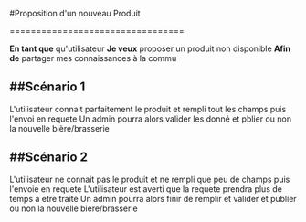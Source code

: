 #Proposition d'un nouveau Produit

=================================

**En tant que** qu'utilisateur
**Je veux** proposer un produit non disponible
**Afin de** partager mes connaissances à la commu

##Scénario 1
---------------------------------
L'utilisateur connait parfaitement le produit et rempli tout les champs puis l'envoi en requete
Un admin pourra alors valider les donné et pblier ou non la nouvelle bière/brasserie

##Scénario 2
---------------------------------
L'utilisateur ne connait pas le produit et ne rempli que peu de champs puis l'envoie en requete
L'utilisateur est averti que la requete prendra plus de temps à etre traité
Un admin pourra alors finir de remplir et valider et publier ou non la nouvelle biere/brasserie

